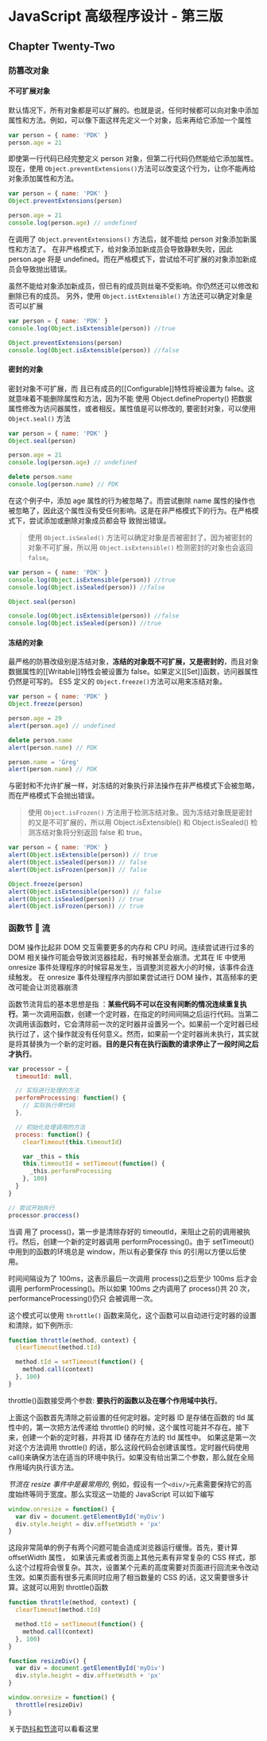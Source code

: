 # JavaScript 高级程序设计 - 第三版

## Chapter Twenty-Two

### 防篡改对象

#### 不可扩展对象

默认情况下，所有对象都是可以扩展的。也就是说，任何时候都可以向对象中添加属性和方法。例如，可以像下面这样先定义一个对象，后来再给它添加一个属性

```javascript
var person = { name: 'PDK' }
person.age = 21
```

即使第一行代码已经完整定义 person 对象，但第二行代码仍然能给它添加属性。现在，使用 `Object.preventExtensions()`方法可以改变这个行为，让你不能再给对象添加属性和方法。

```javascript
var person = { name: 'PDK' }
Object.preventExtensions(person)

person.age = 21
console.log(person.age) // undefined
```

在调用了 `Object.preventExtensions()` 方法后，就不能给 person 对象添加新属性和方法了。 在非严格模式下，给对象添加新成员会导致静默失败，因此 person.age 将是 undefined。而在严格模式下，尝试给不可扩展的对象添加新成员会导致抛出错误。

虽然不能给对象添加新成员，但已有的成员则丝毫不受影响。你仍然还可以修改和删除已有的成员。 另外，使用 `Object.istExtensible()` 方法还可以确定对象是否可以扩展

```javascript
var person = { name: 'PDK' }
console.log(Object.isExtensible(person)) //true

Object.preventExtensions(person)
console.log(Object.isExtensible(person)) //false
```

#### 密封的对象

密封对象不可扩展，而 且已有成员的[[Configurable]]特性将被设置为 false。这就意味着不能删除属性和方法，因为不能 使用 Object.defineProperty() 把数据属性修改为访问器属性，或者相反。属性值是可以修改的, 要密封对象，可以使用 `Object.seal()` 方法

```javascript
var person = { name: 'PDK' }
Object.seal(person)

person.age = 21
console.log(person.age) // undefined

delete person.name
console.log(person.name) // PDK
```

在这个例子中，添加 age 属性的行为被忽略了。而尝试删除 name 属性的操作也被忽略了，因此这个属性没有受任何影响。这是在非严格模式下的行为。在严格模式下，尝试添加或删除对象成员都会导 致抛出错误。

> 使用 `Object.isSealed()` 方法可以确定对象是否被密封了。因为被密封的对象不可扩展，所以用 `Object.isExtensible()` 检测密封的对象也会返回 `false`。

```javascript
var person = { name: 'PDK' }
console.log(Object.isExtensible(person)) //true
console.log(Object.isSealed(person)) //false

Object.seal(person)

console.log(Object.isExtensible(person)) //false
console.log(Object.isSealed(person)) //true
```

#### 冻结的对象

最严格的防篡改级别是冻结对象，**冻结的对象既不可扩展，又是密封的**，而且对象数据属性的[[Writable]]特性会被设置为 false。如果定义[[Set]]函数，访问器属性仍然是可写的。 ES5 定义的 `Object.freeze()`方法可以用来冻结对象。

```javascript
var person = { name: 'PDK' }
Object.freeze(person)

person.age = 29
alert(person.age) // undefined

delete person.name
alert(person.name) // PDK

person.name = 'Greg'
alert(person.name) // PDK
```

与密封和不允许扩展一样，对冻结的对象执行非法操作在非严格模式下会被忽略，而在严格模式下会抛出错误。

> 使用 `Object.isFrozen()` 方法用于检测冻结对象。因为冻结对象既是密封的又是不可扩展的，所以用 Object.isExtensible() 和 Object.isSealed() 检测冻结对象将分别返回 false 和 true。

```javascript
var person = { name: 'PDK' }
alert(Object.isExtensible(person)) // true
alert(Object.isSealed(person)) // false
alert(Object.isFrozen(person)) // false

Object.freeze(person)
alert(Object.isExtensible(person)) // false
alert(Object.isSealed(person)) // true
alert(Object.isFrozen(person)) // true
```

### 函数节  流

DOM 操作比起非 DOM 交互需要更多的内存和 CPU 时间。连续尝试进行过多的 DOM 相关操作可能会导致浏览器挂起，有时候甚至会崩溃。尤其在 IE 中使用 onresize 事件处理程序的时候容易发生，当调整浏览器大小的时候，该事件会连续触发。 在 onresize 事件处理程序内部如果尝试进行 DOM 操作，其高频率的更改可能会让浏览器崩溃

函数节流背后的基本思想是指 ：<strong>某些代码不可以在没有间断的情况连续重复执行</strong>。第一次调用函数，创建一个定时器，在指定的时间间隔之后运行代码。当第二次调用该函数时，它会清除前一次的定时器并设置另一个。如果前一个定时器已经执行过了，这个操作就没有任何意义。然而，如果前一个定时器尚未执行，其实就是将其替换为一个新的定时器。**目的是只有在执行函数的请求停止了一段时间之后才执行**。

```javascript
var processor = {
  timeoutId: null,

  // 实际进行处理的方法
  performProcessing: function() {
    // 实际执行带代码
  },

  // 初始化处理调用的方法
  process: function() {
    clearTimeout(this.timeoutId)

    var _this = this
    this.timeoutId = setTimeout(function() {
      _this.performProcessing
    }, 100)
  }
}

// 尝试开始执行
processor.proccess()
```

当调 用了 process()，第一步是清除存好的 timeoutId，来阻止之前的调用被执行。然后，创建一个新的定时器调用 performProcessing()。由于 setTimeout()中用到的函数的环境总是 window，所以有必要保存 this 的引用以方便以后使用。

时间间隔设为了 100ms，这表示最后一次调用 process()之后至少 100ms 后才会调用 performProcessing()。所以如果 100ms 之内调用了 process()共 20 次，performanceProcessing()仍只 会被调用一次。

这个模式可以使用 `throttle()` 函数来简化，这个函数可以自动进行定时器的设置和清除，如下例所示:

```javascript
function throttle(method, context) {
  clearTimeout(method.tId)

  method.tId = setTimeout(function() {
    method.call(context)
  }, 100)
}
```

throttle()函数接受两个参数: **要执行的函数以及在哪个作用域中执行**。

上面这个函数首先清除之前设置的任何定时器。定时器 ID 是存储在函数的 tId 属性中的，第一次把方法传递给 throttle() 的时候，这个属性可能并不存在。接下来，创建一个新的定时器，并将其 ID 储存在方法的 tId 属性中。 如果这是第一次对这个方法调用 throttle() 的话，那么这段代码会创建该属性。定时器代码使用 call()来确保方法在适当的环境中执行。如果没有给出第二个参数，那么就在全局作用域内执行该方法。

_节流在 resize 事件中是最常用的_, 例如，假设有一个`<div/>`元素需要保持它的高度始终等同于宽度。那么实现这一功能的 JavaScript 可以如下编写

```javascript
window.onresize = function() {
  var div = document.getElementById('myDiv')
  div.style.height = div.offsetWidth + 'px'
}
```

这段非常简单的例子有两个问题可能会造成浏览器运行缓慢。首先，要计算 offsetWidth 属性， 如果该元素或者页面上其他元素有非常复杂的 CSS 样式，那么这个过程将会很复杂。其次，设置某个元素的高度需要对页面进行回流来令改动生效。如果页面有很多元素同时应用了相当数量的 CSS 的话，这又需要很多计算。这就可以用到 throttle()函数

```javascript
function throttle(method, context) {
  clearTimeout(method.tId)

  method.tId = setTimeout(function() {
    method.call(context)
  }, 100)
}

function resizeDiv() {
  var div = document.getElementById('myDiv')
  div.style.height = div.offsetWidth + 'px'
}

window.onresize = function() {
  throttle(resizeDiv)
}
```

关于[防抖和节流](https://github.com/PDKSophia/blog.io/blob/master/JavaScript%E7%AF%87-%E9%98%B2%E6%8A%96%E5%92%8C%E8%8A%82%E6%B5%81.md)可以看看这里
